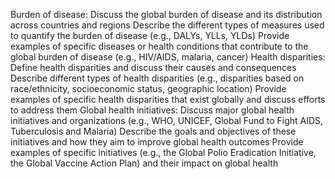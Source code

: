 Burden of disease:
Discuss the global burden of disease and its distribution across countries and regions
Describe the different types of measures used to quantify the burden of disease (e.g., DALYs, YLLs, YLDs)
Provide examples of specific diseases or health conditions that contribute to the global burden of disease (e.g., HIV/AIDS, malaria, cancer)
Health disparities:
Define health disparities and discuss their causes and consequences
Describe different types of health disparities (e.g., disparities based on race/ethnicity, socioeconomic status, geographic location)
Provide examples of specific health disparities that exist globally and discuss efforts to address them
Global health initiatives:
Discuss major global health initiatives and organizations (e.g., WHO, UNICEF, Global Fund to Fight AIDS, Tuberculosis and Malaria)
Describe the goals and objectives of these initiatives and how they aim to improve global health outcomes
Provide examples of specific initiatives (e.g., the Global Polio Eradication Initiative, the Global Vaccine Action Plan) and their impact on global health